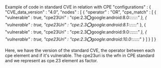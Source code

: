 Example of code in standard CVE in relation with CPE
"configurations" : {
      "CVE_data_version" : "4.0",
      "nodes" : [ {
        "operator" : "OR",
        "cpe_match" : [ {
          "vulnerable" : true,
          "cpe23Uri" : "cpe:2.3:o:google:android:8.0:*:*:*:*:*:*:*"
        }, {
          "vulnerable" : true,
          "cpe23Uri" : "cpe:2.3:o:google:android:8.1:*:*:*:*:*:*:*"
        }, {
          "vulnerable" : true,
          "cpe23Uri" : "cpe:2.3:o:google:android:9.0:*:*:*:*:*:*:*"
        }, {
          "vulnerable" : true,
          "cpe23Uri" : "cpe:2.3:o:google:android:10.0:*:*:*:*:*:*:*"
        } ]
      } ]
    }

Here, we have the version of the standard CVE, the operator between each cpe element and if it's vulnerable.
The cpe23uri is the wfn in CPE standard and we represent as cpe.23 element as factor.
